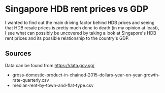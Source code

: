 # Singapore HDB rent prices vs GDP 

I wanted to find out the main driving factor behind HDB prices and seeing that HDB resale prices is pretty much done to death (in my opinion at least), I see what can possibly be uncovered by taking a look at Singapore's HDB rent prices and its possible relationship to the country's GDP.

## Sources
Data can be found from https://data.gov.sg/
- gross-domestic-product-in-chained-2015-dollars-year-on-year-growth-rate-quarterly.csv
- median-rent-by-town-and-flat-type.csv
